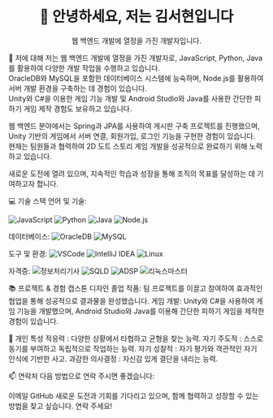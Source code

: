 <h1 align="center">👋 안녕하세요, 저는 김서현입니다</h1>
<p align="center">
  웹 백엔드 개발에 열정을 가진 개발자입니다.
</p>
🚀 저에 대해
저는 웹 백엔드 개발에 열정을 가진 개발자로, JavaScript, Python, Java를 활용하여 다양한 개발 작업을 수행하고 있습니다.<br>
OracleDB와 MySQL을 포함한 데이터베이스 시스템에 능숙하며, Node.js를 활용하여 서버 개발 환경을 구축하는 데 경험이 있습니다.<br>
Unity와 C#을 이용한 게임 기능 개발 및 Android Studio와 Java를 사용한 간단한 피하기 게임 제작 경험도 보유하고 있습니다.

웹 백엔드 분야에서는 Spring과 JPA를 사용하여 게시판 구축 프로젝트를 진행했으며,<br>
Unity 기반의 게임에서 서버 연결, 회원가입, 로그인 기능을 구현한 경험이 있습니다.<br>
현재는 팀원들과 협력하여 2D 도트 스토리 게임 개발을 성공적으로 완료하기 위해 노력하고 있습니다.

새로운 도전에 열려 있으며, 지속적인 학습과 성장을 통해 조직의 목표를 달성하는 데 기여하고자 합니다.

💻 기술 스택
언어 및 기술:

<span>
  <img src="https://img.shields.io/badge/JavaScript-F7DF1E?style=flat&logo=javascript&logoColor=20232a" alt="JavaScript" />
  <img src="https://img.shields.io/badge/Python-3670A0?style=flat&logo=python&logoColor=ffdd54" alt="Python" />
  <img src="https://img.shields.io/badge/Java-007396?style=flat&logo=java&logoColor=white" alt="Java" />
  <img src="https://img.shields.io/badge/Node.js-339933?style=flat&logo=node.js&logoColor=white" alt="Node.js" />
</span>

데이터베이스:
<span>
  <img src="https://img.shields.io/badge/OracleDB-F80000?style=flat&logo=oracle&logoColor=white" alt="OracleDB" />
  <img src="https://img.shields.io/badge/MySQL-4479A1?style=flat&logo=mysql&logoColor=white" alt="MySQL" />
</span>

도구 및 환경:
<span>
  <img src="https://img.shields.io/badge/VSCode-007ACC?style=flat&logo=visual-studio-code&logoColor=white" alt="VSCode" />
  <img src="https://img.shields.io/badge/IntelliJ%20IDEA-000000?style=flat&logo=intellij-idea&logoColor=white" alt="IntelliJ IDEA" />
  <img src="https://img.shields.io/badge/Linux-FCC624?style=flat&logo=linux&logoColor=black" alt="Linux" />
</span>

자격증:
<span>
  <img src="https://img.shields.io/badge/정보처리기사-006400?style=flat&logo=certificate&logoColor=white" alt="정보처리기사" />
  <img src="https://img.shields.io/badge/SQLD-005C4D?style=flat&logo=database&logoColor=white" alt="SQLD" />
  <img src="https://img.shields.io/badge/ADSP-FF4F00?style=flat&logo=certification&logoColor=white" alt="ADSP" />
  <img src="https://img.shields.io/badge/리눅스마스터-003C5A?style=flat&logo=linux&logoColor=white" alt="리눅스마스터" />
</span>

📚 프로젝트 & 경험
캡스톤 디자인 졸업 작품: 팀 프로젝트를 이끌고 참여하여 효과적인 협업을 통해 성공적으로 결과물을 완성했습니다.
게임 개발: Unity와 C#을 사용하여 게임 기능을 개발했으며, Android Studio와 Java를 이용해 간단한 피하기 게임을 제작한 경험이 있습니다.

🧩 개인 특성
적응력 : 다양한 상황에서 타협하고 균형을 찾는 능력.
자기 주도적 : 스스로 동기를 부여하고 독립적으로 작업하는 능력.
자기 성찰적 : 자기 평가와 객관적인 자기 인식에 기반한 사고.
과감한 의사결정 : 자신감 있게 결단을 내리는 능력.

📫 연락처
다음 방법으로 연락 주시면 좋겠습니다:

이메일
GitHub
새로운 도전과 기회를 기다리고 있으며, 함께 협력하고 성장할 수 있는 방법을 찾고 싶습니다. 연락 주세요!
